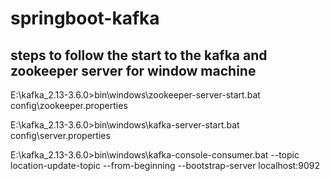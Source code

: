 # springboot-kafka
steps to follow the start to the kafka and zookeeper server  for window machine
-------------------------------------------------------------------------------
E:\kafka_2.13-3.6.0>bin\windows\zookeeper-server-start.bat config\zookeeper.properties

E:\kafka_2.13-3.6.0>bin\windows\kafka-server-start.bat config\server.properties

E:\kafka_2.13-3.6.0>bin\windows\kafka-console-consumer.bat --topic location-update-topic --from-beginning --bootstrap-server localhost:9092
